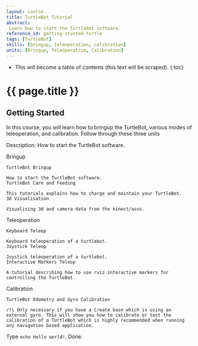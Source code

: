 ```yaml
---
layout: course
title: TurtleBot Tutorial
abstract:
 Learn how to start the TurtleBot software.
reference_id: getting-started-turtle
tags: [TurtleBot]
skills: [bringup, teleoperation, calibration]
units: [Bringup, Teleoperation, Calibration]
---
```




* This will become a table of contents (this text will be scraped).
{:toc}

# {{ page.title }}

## Getting Started

In this course, you will learn how to bringup the TurtleBot, various modes of teleoperation, and calibration. Follow through these three units 


Description: How to start the TurtleBot software.


Bringup

    TurtleBot Bringup

    How to start the TurtleBot software.
    TurtleBot Care and Feeding

    This tutorials explains how to charge and maintain your TurtleBot.
    3D Visualisation

    Visualising 3d and camera data from the kinect/asus. 

Teleoperation

    Keyboard Teleop

    Keyboard teleoperation of a turtlebot.
    Joystick Teleop

    Joystick teleoperation of a turtlebot.
    Interactive Markers Teleop

    A tutorial describing how to use rviz interactive markers for controlling the TurtleBot. 

Calibration

    TurtleBot Odometry and Gyro Calibration

    /!\ Only necessary if you have a Create base which is using an external gyro. This will show you how to calibrate or test the calibration of a TurtleBot which is highly recommended when running any navigation based application. 



Type `echo Hello world!`, Done.
